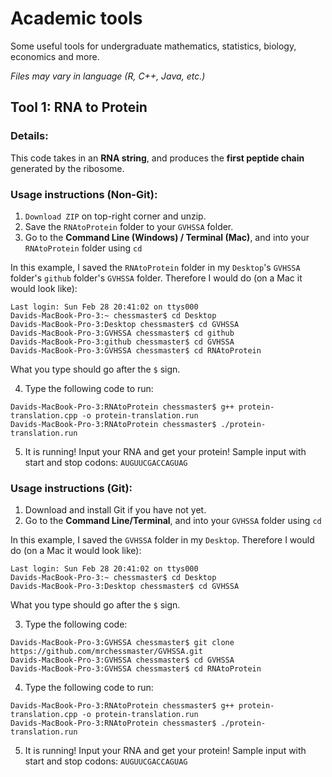 # Academic tools

Some useful tools for undergraduate mathematics, statistics, biology, economics and more.

*Files may vary in language (R, C++, Java, etc.)*

## Tool 1: RNA to Protein

### Details:
This code takes in an **RNA string**, and produces the **first peptide chain** generated by the ribosome. 

### Usage instructions (Non-Git):
1. `Download ZIP` on top-right corner and unzip.
2. Save the `RNAtoProtein` folder to your `GVHSSA` folder.
3. Go to the **Command Line (Windows) / Terminal (Mac)**, and into your `RNAtoProtein` folder using `cd`

In this example, I saved the `RNAtoProtein` folder in my `Desktop`'s `GVHSSA` folder's `github` folder's `GVHSSA` folder.
Therefore I would do (on a Mac it would look like):
```
Last login: Sun Feb 28 20:41:02 on ttys000
Davids-MacBook-Pro-3:~ chessmaster$ cd Desktop
Davids-MacBook-Pro-3:Desktop chessmaster$ cd GVHSSA
Davids-MacBook-Pro-3:GVHSSA chessmaster$ cd github
Davids-MacBook-Pro-3:github chessmaster$ cd GVHSSA
Davids-MacBook-Pro-3:GVHSSA chessmaster$ cd RNAtoProtein
```
What you type should go after the `$` sign.

4. Type the following code to run:
```
Davids-MacBook-Pro-3:RNAtoProtein chessmaster$ g++ protein-translation.cpp -o protein-translation.run
Davids-MacBook-Pro-3:RNAtoProtein chessmaster$ ./protein-translation.run
```

5. It is running! Input your RNA and get your protein! Sample input with start and stop codons:
  `AUGUUCGACCAGUAG`



### Usage instructions (Git):
1. Download and install Git if you have not yet.
2. Go to the **Command Line/Terminal**, and into your `GVHSSA` folder using `cd`

In this example, I saved the `GVHSSA` folder in my `Desktop`.
Therefore I would do (on a Mac it would look like):
```
Last login: Sun Feb 28 20:41:02 on ttys000
Davids-MacBook-Pro-3:~ chessmaster$ cd Desktop
Davids-MacBook-Pro-3:Desktop chessmaster$ cd GVHSSA
```
What you type should go after the `$` sign.

3. Type the following code:
```
Davids-MacBook-Pro-3:GVHSSA chessmaster$ git clone https://github.com/mrchessmaster/GVHSSA.git
Davids-MacBook-Pro-3:GVHSSA chessmaster$ cd GVHSSA
Davids-MacBook-Pro-3:GVHSSA chessmaster$ cd RNAtoProtein
```

4. Type the following code to run:
```
Davids-MacBook-Pro-3:RNAtoProtein chessmaster$ g++ protein-translation.cpp -o protein-translation.run
Davids-MacBook-Pro-3:RNAtoProtein chessmaster$ ./protein-translation.run
```

5. It is running! Input your RNA and get your protein! Sample input with start and stop codons:
  `AUGUUCGACCAGUAG`
